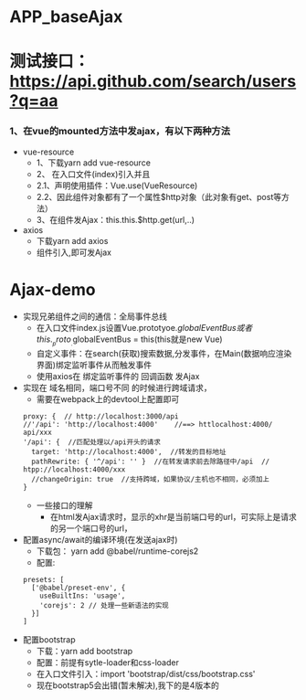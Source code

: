 # APP_baseAjax
# 测试接口：https://api.github.com/search/users?q=aa
### 1、在vue的mounted方法中发ajax，有以下两种方法
* vue-resource
  * 1、下载yarn add vue-resource
  * 2、 在入口文件(index)引入并且
  * 2.1、声明使用插件：Vue.use(VueResource)
  * 2.2、因此组件对象都有了一个属性$http对象（此对象有get、post等方法）
  * 3、在组件发Ajax：this.this.$http.get(url,..)
* axios
  * 下载yarn add axios
  * 组件引入,即可发Ajax
# Ajax-demo
* 实现兄弟组件之间的通信：全局事件总线
  * 在入口文件index.js设置Vue.prototyoe.$globalEventBus或者this.__proto__.$globalEventBus = this(this就是new Vue)
  * 自定义事件：在search(获取)搜索数据,分发事件，在Main(数据响应渲染界面)绑定监听事件从而触发事件
  * 使用axios在 绑定监听事件的 回调函数 发Ajax
* 实现在 域名相同，端口号不同 的时候进行跨域请求，
  * 需要在webpack上的devtool上配置即可
  ```
  proxy: {  // http://localhost:3000/api
  //'/api': 'http://localhost:4000'    //==> httlocalhost:4000/ api/xxx
  '/api': {  //匹配处理以/api开头的请求
    target: 'http://localhost:4000',  //转发的目标地址
    pathRewrite: { '^/api': '' }  //在转发请求前去除路径中/api  //  htpp://localhost:4000/xxx
    //changeOrigin: true  //支持跨域，如果协议/主机也不相同，必须加上
  }
  ```
  * 一些接口的理解
    * 在html发Ajax请求时，显示的xhr是当前端口号的url，可实际上是请求的另一个端口号的url，
* 配置async/await的编译环境(在发送ajax时)
  * 下载包：
        yarn add @babel/runtime-corejs2
  * 配置:
  ```
  presets: [
    ['@babel/preset-env', {
      useBuiltIns: 'usage',
      'corejs': 2 // 处理一些新语法的实现
    }]
  ]
  ```
* 配置bootstrap
  * 下载：yarn add bootstrap
  * 配置：前提有sytle-loader和css-loader
  * 在入口文件引入：import 'bootstrap/dist/css/bootstrap.css'
  * 现在bootstrap5会出错(暂未解决),我下的是4版本的
